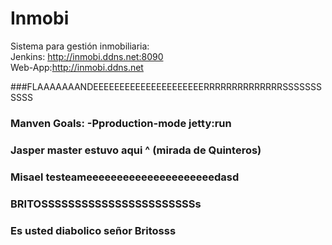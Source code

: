# Inmobi
Sistema para gestión inmobiliaria:    
    Jenkins: http://inmobi.ddns.net:8090   
    Web-App:http://inmobi.ddns.net

###FLAAAAAAANDEEEEEEEEEEEEEEEEEEEEERRRRRRRRRRRRRRSSSSSSSSSSS
### Manven Goals: -Pproduction-mode jetty:run
### Jasper master estuvo aqui ^ (mirada de Quinteros)
### Misael testeameeeeeeeeeeeeeeeeeeeeedasd
### BRITOSSSSSSSSSSSSSSSSSSSSSSSs
### Es usted diabolico señor Britosss
